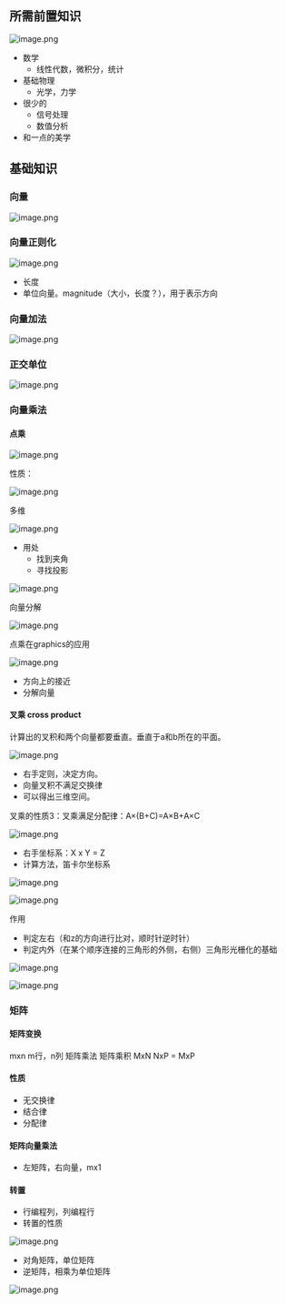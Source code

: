 ## 所需前置知识
![image.png](https://gitee.com/dontt/picgo-img-bed/raw/master/img/20240916113732.png)

- 数学
	- 线性代数，微积分，统计
- 基础物理
	- 光学，力学
- 很少的
	- 信号处理
	- 数值分析
- 和一点的美学
## 基础知识

### 向量
![image.png](https://gitee.com/dontt/picgo-img-bed/raw/master/img/20240912113909.png)

### 向量正则化
![image.png](https://gitee.com/dontt/picgo-img-bed/raw/master/img/20240912113933.png)

- 长度
- 单位向量。magnitude（大小，长度？），用于表示方向


### 向量加法
![image.png](https://gitee.com/dontt/picgo-img-bed/raw/master/img/20240912114054.png)
### 正交单位
![image.png](https://gitee.com/dontt/picgo-img-bed/raw/master/img/20240912210937.png)
### 向量乘法
#### 点乘
![image.png](https://gitee.com/dontt/picgo-img-bed/raw/master/img/20240912211021.png)

性质：

![image.png](https://gitee.com/dontt/picgo-img-bed/raw/master/img/20240912211048.png)

多维

![image.png](https://gitee.com/dontt/picgo-img-bed/raw/master/img/20240912211128.png)

- 用处
	- 找到夹角
	- 寻找投影

![image.png](https://gitee.com/dontt/picgo-img-bed/raw/master/img/20240912211248.png)

向量分解

![image.png](https://gitee.com/dontt/picgo-img-bed/raw/master/img/20240912211341.png)

点乘在graphics的应用

![image.png](https://gitee.com/dontt/picgo-img-bed/raw/master/img/20240916112152.png)

- 方向上的接近
- 分解向量

#### 叉乘 cross product
计算出的叉积和两个向量都要垂直。垂直于a和b所在的平面。

![image.png](https://gitee.com/dontt/picgo-img-bed/raw/master/img/20240916112359.png)

- 右手定则，决定方向。
- 向量叉积不满足交换律
- 可以得出三维空间。

叉乘的性质3：叉乘满足分配律：A×(B+C)=A×B+A×C


![image.png](https://gitee.com/dontt/picgo-img-bed/raw/master/img/20240916112743.png)

- 右手坐标系：X x Y = Z
- 计算方法，笛卡尔坐标系

![image.png](https://gitee.com/dontt/picgo-img-bed/raw/master/img/20240916112947.png)

![image.png](https://gitee.com/dontt/picgo-img-bed/raw/master/img/20240925211012.png)

作用
- 判定左右（和z的方向进行比对，顺时针逆时针）
- 判定内外（在某个顺序连接的三角形的外侧，右侧）三角形光栅化的基础

![image.png](https://gitee.com/dontt/picgo-img-bed/raw/master/img/20240916113042.png)

![image.png](https://gitee.com/dontt/picgo-img-bed/raw/master/img/20240916113331.png)

### 矩阵
#### 矩阵变换
mxn m行，n列
矩阵乘法
矩阵乘积
MxN NxP = MxP
#### 性质
- 无交换律
- 结合律
- 分配律
#### 矩阵向量乘法
- 左矩阵，右向量，mx1
#### 转置
- 行编程列，列编程行
- 转置的性质

![image.png](https://gitee.com/dontt/picgo-img-bed/raw/master/img/20240916114506.png)

- 对角矩阵，单位矩阵
- 逆矩阵，相乘为单位矩阵

![image.png](https://gitee.com/dontt/picgo-img-bed/raw/master/img/20240916114627.png)

